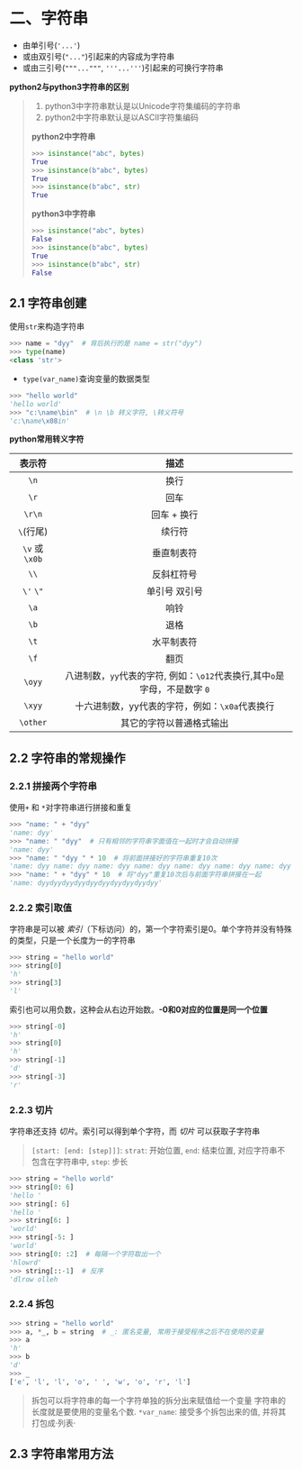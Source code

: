 # 二、字符串
* 由单引号(`'...'`)
* 或由双引号(`"..."`)引起来的内容成为字符串
* 或由三引号(`"""..."""`, `'''...'''`)引起来的可换行字符串

**python2与python3字符串的区别**
> 1. python3中字符串默认是以Unicode字符集编码的字符串
> 2. python2中字符串默认是以ASCII字符集编码
>
> **python2中字符串**
> ```python
> >>> isinstance("abc", bytes)
> True
> >>> isinstance(b"abc", bytes)
> True
> >>> isinstance(b"abc", str)
> True
> ```
> **python3中字符串**
> ```python
> >>> isinstance("abc", bytes)
> False
> >>> isinstance(b"abc", bytes)
> True
> >>> isinstance(b"abc", str)
> False
> ```

## 2.1 字符串创建
使用`str`来构造字符串
```python
>>> name = "dyy"  # 背后执行的是 name = str("dyy")
>>> type(name)
<class 'str'>
```
* `type(var_name)`查询变量的数据类型

```python
>>> "hello world"
'hello world'
>>> "c:\name\bin"  # \n \b 转义字符, \转义符号
'c:\name\x08in'
```

**python常用转义字符**

|表示符 | 描述|
|:---:|:---:|
|`\n`|换行|
|`\r`|回车|
|`\r\n`|回车 + 换行|
|`\`(行尾)|续行符|
|`\v` 或 `\x0b`|垂直制表符|
|`\\`|反斜杠符号|
|`\'` `\"`|单引号 双引号|
|`\a`|响铃|
|`\b`|退格|
|`\t`|水平制表符|
|`\f`|翻页|
|`\oyy`|八进制数，`yy`代表的字符, 例如：`\o12`代表换行,其中`o`是字母，不是数字 `0`|
|`\xyy`|十六进制数，yy代表的字符，例如：`\x0a`代表换行|
|`\other`|其它的字符以普通格式输出|

## 2.2 字符串的常规操作
### 2.2.1 拼接两个字符串
使用`+` 和 `*`对字符串进行拼接和重复
```python
>>> "name: " + "dyy"
'name: dyy'
>>> "name: " "dyy"  # 只有相邻的字符串字面值在一起时才会自动拼接
'name: dyy'
>>> "name: " "dyy " * 10  # 将前面拼接好的字符串重复10次
'name: dyy name: dyy name: dyy name: dyy name: dyy name: dyy name: dyy name: dyy name: dyy name: dyy '
>>> "name: " + "dyy" * 10  # 将"dyy"重复10次后与前面字符串拼接在一起
'name: dyydyydyydyydyydyydyydyydyydyy'
```
### 2.2.2 索引取值
字符串是可以被 *索引*（下标访问）的，第一个字符索引是$0$。单个字符并没有特殊的类型，只是一个长度为一的字符串
```python
>>> string = "hello world"
>>> string[0]
'h'
>>> string[3]
'l'
```
索引也可以用负数，这种会从右边开始数。**-0和0对应的位置是同一个位置**
```python
>>> string[-0]
'h'
>>> string[0]
'h'
>>> string[-1]
'd'
>>> string[-3]
'r'
```
### 2.2.3 切片
字符串还支持 *切片*。索引可以得到单个字符，而 *切片* 可以获取子字符串
> `[start: [end: [step]]]`: `strat`: 开始位置, `end`: 结束位置, 对应字符串不包含在字符串中, `step`: 步长
```python
>>> string = "hello world"
>>> string[0: 6]
'hello '
>>> string[: 6]
'hello '
>>> string[6: ]
'world'
>>> string[-5: ]
'world'
>>> string[0: :2]  # 每隔一个字符取出一个
'hlowrd'
>>> string[::-1]  # 反序
'dlrow olleh
```
### 2.2.4 拆包

```python
>>> string = "hello world"
>>> a, *_, b = string  # _: 匿名变量, 常用于接受程序之后不在使用的变量
>>> a
'h'
>>> b
'd'
>>> _
['e', 'l', 'l', 'o', ' ', 'w', 'o', 'r', 'l']
```
> 拆包可以将字符串的每一个字符单独的拆分出来赋值给一个变量
> 字符串的长度就是要使用的变量名个数.
> `*var_name`: 接受多个拆包出来的值, 并将其打包成·列表·

## 2.3 字符串常用方法


